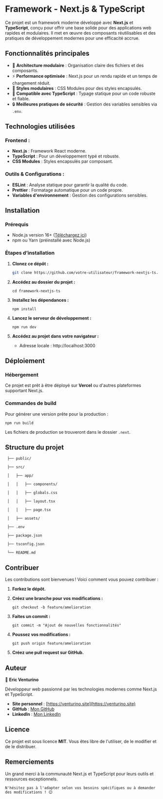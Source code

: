 
# Framework - Next.js & TypeScript


Ce projet est un framework moderne développé avec **Next.js** et **TypeScript**, conçu pour offrir une base solide pour des applications web rapides et modulaires. Il met en œuvre des composants réutilisables et des pratiques de développement modernes pour une efficacité accrue.

## Fonctionnalités principales

- 🌟 **Architecture modulaire** : Organisation claire des fichiers et des composants.
- ⚡ **Performance optimisée** : Next.js pour un rendu rapide et un temps de chargement réduit.
- 🎨 **Styles modulaires** : CSS Modules pour des styles encapsulés.
- 🚀 **Compatible avec TypeScript** : Typage statique pour un code robuste et fiable.
- 🔒 **Meilleures pratiques de sécurité** : Gestion des variables sensibles via `.env`.

## Technologies utilisées

### Frontend :
- **Next.js** : Framework React moderne.
- **TypeScript** : Pour un développement typé et robuste.
- **CSS Modules** : Styles encapsulés par composant.

### Outils & Configurations :
- **ESLint** : Analyse statique pour garantir la qualité du code.
- **Prettier** : Formatage automatique pour un code propre.
- **Variables d'environnement** : Gestion des configurations sensibles.

## Installation

### Prérequis

- Node.js version 16+ ([Téléchargez ici](https://nodejs.org/))
- npm ou Yarn (préinstallé avec Node.js)

### Étapes d’installation

1. **Clonez ce dépôt :**

   ```bash
   git clone https://github.com/votre-utilisateur/framework-nextjs-ts.git`` 

2.  **Accédez au dossier du projet :**
    
    `cd framework-nextjs-ts` 
    
3.  **Installez les dépendances :**
    
    `npm install` 
    
4.  **Lancez le serveur de développement :**
    
    `npm run dev` 
    
5.  **Accédez au projet dans votre navigateur :**
    
    -   Adresse locale : http://localhost:3000

## Déploiement

### Hébergement

Ce projet est prêt à être déployé sur **Vercel** ou d'autres plateformes supportant Next.js.

### Commandes de build

Pour générer une version prête pour la production :

`npm run build` 

Les fichiers de production se trouveront dans le dossier `.next`.

## Structure du projet


` ├── public/`

` ├── src/`

` │   ├── app/`

` │   │   ├── components/`

` │   │   ├── globals.css`

` │   │   ├── layout.tsx`

` │   │   ├── page.tsx`

` │   ├── assets/`

` ├── .env`

` ├── package.json`

` ├── tsconfig.json`

` └── README.md`


## Contribuer

Les contributions sont bienvenues ! Voici comment vous pouvez contribuer :

1.  **Forkez le dépôt.**
    
2.  **Créez une branche pour vos modifications :**    

    `git checkout -b feature/amelioration` 
    
3.  **Faites un commit :**    
    
    `git commit -m "Ajout de nouvelles fonctionnalités"` 
    
4.  **Poussez vos modifications :**
    
    `git push origin feature/amelioration` 
    
5.  **Créez une pull request sur GitHub.**
    

## Auteur

👤 **Eric Venturino**

Développeur web passionné par les technologies modernes comme Next.js et TypeScript.

-   **Site personnel** : [https://venturino.site](https://venturino.site)
-   **GitHub** : [Mon GitHub](https://github.com/ventustyl)
-   **LinkedIn** : [Mon LinkedIn](https://www.linkedin.com/in/eric-venturino/)

## Licence

Ce projet est sous licence **MIT**. Vous êtes libre de l'utiliser, de le modifier et de le distribuer.

## Remerciements

Un grand merci à la communauté Next.js et TypeScript pour leurs outils et ressources exceptionnels.


 `N'hésitez pas à l'adapter selon vos besoins spécifiques ou à demander des modifications ! 😊`
